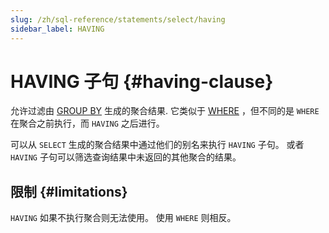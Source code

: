 ```yaml
---
slug: /zh/sql-reference/statements/select/having
sidebar_label: HAVING
---
```


# HAVING 子句 {#having-clause}

允许过滤由 [GROUP BY](../../../sql-reference/statements/select/group-by.md) 生成的聚合结果. 它类似于 [WHERE](../../../sql-reference/statements/select/where.md) ，但不同的是 `WHERE` 在聚合之前执行，而 `HAVING` 之后进行。

可以从 `SELECT` 生成的聚合结果中通过他们的别名来执行 `HAVING` 子句。 或者 `HAVING` 子句可以筛选查询结果中未返回的其他聚合的结果。

## 限制 {#limitations}

`HAVING` 如果不执行聚合则无法使用。 使用 `WHERE` 则相反。
